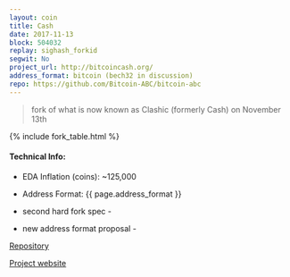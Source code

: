 ```yaml
---
layout: coin
title: Cash
date: 2017-11-13
block: 504032
replay: sighash_forkid
segwit: No
project_url: http://bitcoincash.org/
address_format: bitcoin (bech32 in discussion)
repo: https://github.com/Bitcoin-ABC/bitcoin-abc
---
```


>fork of what is now known as Clashic (formerly Cash) on November 13th

{% include fork_table.html %}

#### Technical Info:

- EDA Inflation (coins): ~125,000

- Address Format: {{ page.address_format }}

- second hard fork spec - <a href="https://github.com/Bitcoin-UAHF/spec/blob/master/nov-13-hardfork-spec.md" target="_blank"><i class="fa fa-external-link" aria-hidden="true"></i></a>

- new address format proposal - <a href="https://github.com/Bitcoin-UAHF/spec/blob/master/cashaddr.md" target="_blank"> <i class="fa fa-external-link" aria-hidden="true"></i></a>

<a href="{{ page.repo }}" target="_blank">Repository <i class="fa fa-external-link" aria-hidden="true"></i></a>

<a href="{{ page.project_url }}" target="_blank">Project website <i class="fa fa-external-link" aria-hidden="true"></i></a>
